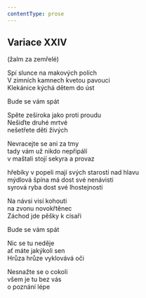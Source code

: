 ```yaml
---
contentType: prose
---
```


## Variace XXIV  
(žalm za zemřelé)

Spí slunce na makových polích  
V zimních kamnech kvetou pavouci  
Klekánice kýchá dětem do úst

Bude se vám spát

Spěte zeširoka jako proti proudu  
Nešiďte druhé mrtvé  
nešetřete děti živých

Nevracejte se ani za tmy  
tady vám už nikdo nepřipálí  
v maštali stojí sekyra a provaz

hřebíky v popeli mají svých starostí nad hlavu  
mýdlová špína má dost své nenávisti  
syrová ryba dost své lhostejnosti

Na návsi visí kohouti  
na zvonu novokřtěnec  
Záchod jde pěšky k císaři

Bude se vám spát

Nic se tu neděje  
ať máte jakýkoli sen  
Hrůza hrůze vyklovává oči

Nesnažte se o cokoli  
všem je tu bez vás  
o poznání lépe
